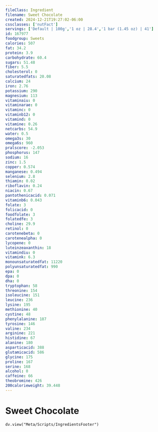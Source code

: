 ```yaml
---
fileClass: Ingredient
filename: Sweet Chocolate
created: 2024-12-21T19:27:02-06:00
cssclasses: ['nutFact']
servings: ['Default | 100g','1 oz | 28.4','1 bar (1.45 oz) | 41']
id: 167977
foodgroup: Sweets
calories: 507
fat: 34.2
protein: 3.9
carbohydrate: 60.4
sugars: 51.48
fiber: 5.5
cholesterol: 0
saturatedfats: 20.08
calcium: 24
iron: 2.76
potassium: 290
magnesium: 113
vitaminaiu: 0
vitaminarae: 0
vitaminc: 0
vitaminb12: 0
vitamind: 0
vitamine: 0.26
netcarbs: 54.9
water: 0.5
omega3s: 30
omega6s: 960
pralscore: -2.053
phosphorus: 147
sodium: 16
zinc: 1.5
copper: 0.574
manganese: 0.494
selenium: 2.8
thiamin: 0.02
riboflavin: 0.24
niacin: 0.67
pantothenicacid: 0.071
vitaminb6: 0.043
folate: 3
folicacid: 0
foodfolate: 3
folatedfe: 3
choline: 29.9
retinol: 0
carotenebeta: 0
carotenealpha: 0
lycopene: 0
luteinzeaxanthin: 18
vitamindiu: 0
vitamink: 6.3
monounsaturatedfat: 11220
polyunsaturatedfat: 990
epa: 0
dpa: 0
dha: 0
tryptophan: 58
threonine: 154
isoleucine: 151
leucine: 236
lysine: 195
methionine: 40
cystine: 48
phenylalanine: 187
tyrosine: 146
valine: 234
arginine: 221
histidine: 67
alanine: 180
asparticacid: 388
glutamicacid: 586
glycine: 175
proline: 167
serine: 168
alcohol: 0
caffeine: 66
theobromine: 426
200calorieweight: 39.448
---
```


# Sweet Chocolate

```dataviewjs
dv.view("Meta/Scripts/IngredientsFooter")
```